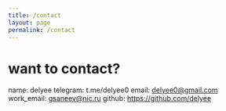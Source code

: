 ```yaml
---
title: /contact
layout: page
permalink: /contact
---
```


# want to contact?

name: delyee
telegram: t.me/delyee0
email: delyee0@gmail.com
work_email: gsaneev@nic.ru
github: https://github.com/delyee
